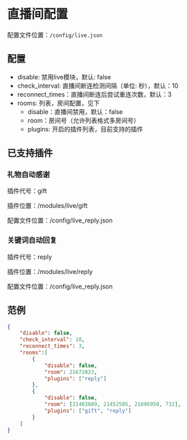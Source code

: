 # 直播间配置

配置文件位置：`/config/live.json`

## 配置

- disable: 禁用live模块，默认: false
- check_interval: 直播间断连检测间隔（单位: 秒），默认：10 
- reconnect_times：直播间断连后尝试重连次数，默认：3
- rooms: 列表，房间配置，见下
  - disable：直播间禁用，默认：false
  - room：房间号（允许列表格式多房间号）
  - plugins: 开启的插件列表，目前支持的插件

## 已支持插件

### 礼物自动感谢

插件代号：gift

插件位置：/modules/live/gift

配置文件位置：/config/live_reply.json

### 关键词自动回复

插件代号：reply

插件位置：/modules/live/reply

配置文件位置：/config/live_reply.json

## 范例

```json
{
    "disable": false,
    "check_interval": 10,
    "reconnect_times": 3,
    "rooms":[
        {
            "disable": false,
            "room": 21672023,
            "plugins": ["reply"]
        },
        {
            "disable": false,
            "room": [21403609, 21452505, 21696950, 732],
            "plugins": ["gift", "reply"]
        }
    ]
}
```